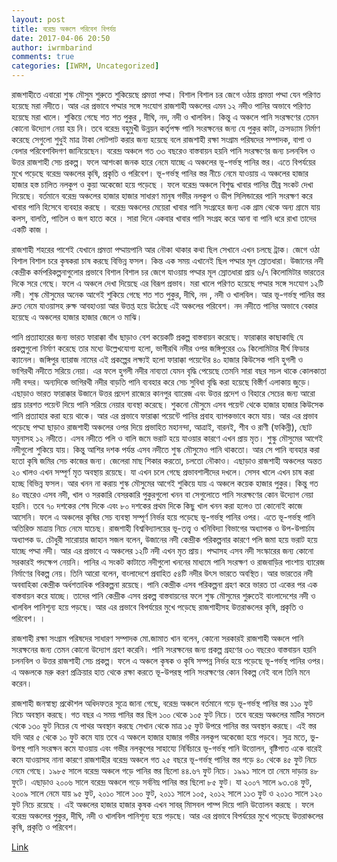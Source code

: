 ```yaml
---
layout: post
title: বরেন্দ্র অঞ্চলে পরিবেশ বিপর্যয়
date: 2017-04-06 20:50
author: iwrmbarind
comments: true
categories: [IWRM, Uncategorized]
---
```

রাজশাহীতে এবারো শুস্ক মৌসুম শুরুতে শুকিয়েছে প্রমত্তা পদ্মা। বিশাল বিশাল চর জেগে ওঠায় প্রমত্তা পদ্মা যেন পরিণত হয়েছে মরা নদীতে। আর এর প্রভাবে পদ্মার সঙ্গে সংযোগ রাজশাহী অঞ্চলের এমন ১২ নদীও পানির অভাবে পরিণত হয়েছে মরা খালে। শুকিয়ে গেছে শত শত পুকুর , দীঘি, নদ, নদী ও খালবিল। কিন্তু এ অঞ্চলে পানি সংরক্ষণের তেমন কোনো উদ্যোগ নেয়া হয় নি। তবে বরেন্দ্র বহুমুখী উন্নয়ন কর্তৃপক্ষ পানি সংরক্ষনের জন্য যে পুকুর কাটা, ক্রসড্যাম নির্মাণ করেছে সেগুলো শুধুই মাত্র টাকা লোটপাট করার জন্য হয়েছে বলে রাজশাহী রক্ষা সংগ্রাম পরিষদের সম্পাদক, বাপা ও বেলার পরিবেশবিদগণ জানিয়েছেন। বরেন্দ্র অঞ্চলে গত ৩৩ বছরেও বাস্তবায়ন হয়নি পানি সংরক্ষণের জন্য চলনবিল ও উত্তর রাজশাহী সেচ প্রকল্প। ফলে আশংকা জনক হারে নেমে যাচ্ছে এ অঞ্চলের ভূ-গর্ভস্থ পানির স্তর। এতে বিপর্যয়ের মুখে পড়েছে বরেন্দ্র অঞ্চলের কৃষি, প্রকৃতি ও পরিবেশ। ভূ-গর্ভস্থ পানির স্তর নীচে নেমে যাওয়ায় এ অঞ্চলের হাজার হাজার হস্ত চালিত নলকুপ ও কুয়া অকেজো হয়ে পড়েছে । ফলে বরেন্দ্র অঞ্চলে বিশুদ্ধ খাবার পানির তীব্র সংকট দেখা দিয়েছে। বর্তমানে বরেন্দ্র অঞ্চলের হাজার হাজার সাধারণ মানুষ গভীর নলকুপ ও ডীপ সিলিন্ডারের পানি সংরক্ষণ করে খাবার পানি হিসেবে ব্যবহার করছে । বরেন্দ্র অঞ্চলের মেয়েরা খাবার পানি সংগ্রহের জন্য এক গ্রাম থেকে অন্য গ্রামে যায় কলস, বালতি, পাতিল ও জগ হাতে করে । সারা দিনে একবার খাবার পানি সংগ্রহ করে আনা বা পানি ধরে রাখা তাদের একটি কাজ ।

রাজশাহী শহরের পাশেই যেখানে প্রমত্তা পদ্মায়পানি আর নৌকা থাকার কথা ছিল সেখানে এখন চলছে ট্রাক। জেগে ওঠা বিশাল বিশাল চরে কৃষকরা চাষ করছে বিভিন্ন ফসল। কিন্ত এক সময় এখানেই ছিল পদ্মার মূল স্রোতধারা। উজানের নদী কেন্দ্রীক কর্মপরিকল্পনাগুলোর প্রভাবে বিশাল বিশাল চর জেগে যাওয়ায় পদ্মার মূল স্রোতধারা প্রায় ৬/৭ কিলোমিটার ভারতের দিকে সরে গেছে। ফলে এ অঞ্চলে দেখা দিয়েছে এর বিরূপ প্রভাব। মরা খালে পরিণত হয়েছে পদ্মার সঙ্গে সংযোগ ১২টি নদী। শুস্ক মৌসুমের অনেক আগেই শুকিয়ে গেছে শত শত পুকুর, দীঘি, নদ , নদী ও খালবিল। আর ভূ-গর্ভস্থ পানির স্তর দ্রুত নেমে যাওয়াসহ রুক্ষ আবহাওয়া আর উত্তপ্ত হয়ে উঠেছে এই অঞ্চলের পরিবেশ। নদ নদীতে পানির অভাবে বেকার হয়েছে এ অঞ্চলের হাজার হাজার জেলে ও মাঝি।

পানি প্রত্যাহারের জন্য ভারত ফারাক্কা বাঁধ ছাড়াও বেশ কয়েকটি প্রকল্প বাস্তবায়ন করেছে। ফারাক্কার কাছাকাছি যে প্রকল্পগুলো নির্মাণ করেছে তার মধ্যে উল্লেখযোগ্য হলো, ভাগীরথি নদীর ওপর জঙ্গিপুরের ৩৯ কিলোমিটার দীর্ঘ ফিডার ক্যানেল। জঙ্গিপুর ব্যারাজ নামের এই প্রকল্পের লক্ষ্যই হলো ফারাক্কা পয়েন্টের ৪০ হাজার কিউসেক পানি হুগলী ও ভাগিরথী নদীতে সরিয়ে নেয়া। এর ফলে হুগলী নদীর নাব্যতা যেমন বৃদ্ধি পেয়েছে তেমনি সারা বছর সচল থাকে কোলকাতা নদী বন্দর। অন্যদিকে ভাগিরথী নদীর বাড়তি পানি ব্যবহার করে সেচ সুবিধা বৃদ্ধি করা হয়েছে বিস্তীর্ণ এলাকায় জুড়ে। এছাড়াও ভারত ফারাক্কার উজানে উত্তর প্রদেশ রাজ্যের কানপুর ব্যারেজ এবং উত্তর প্রদেশ ও বিহারে সেচের জন্য আরো প্রায় চারশত পয়েন্ট দিয়ে পানি সরিয়ে নেয়ার ব্যবস্থা করেছে। শুকনো মৌসুমে এসব পয়েন্ট থেকে হাজার হাজার কিউসেক পানি প্রত্যাহার করা হয়ে থাকে। আর এর প্রভাবে ফারাক্কা পয়েন্টে পানির প্রবাহ ব্যাপকভাবে কমে যায়। আর এর প্রভাব পড়েছে পদ্মা ছাড়াও রাজশাহী অঞ্চলের ওপর দিয়ে প্রভাহিত মহানন্দা, আত্রাই, বারনই, শীব ও রাণী (ফকিন্নী), ছোট যমুনাসহ ১২ নদীতে। এসব নদীতে পলি ও বালি জমে ভরাট হয়ে যাওয়ার কারণে এখন প্রায় মৃত। শুস্কু মৌসুমের আগেই নদীগুলো শুকিয়ে যায়। কিন্তু আশির দশক পর্যন্ত এসব নদীতে শুস্ক মৌসুমেও পানি থাকতো। আর সে পানি ব্যবহার করা হতো কৃষি জমির সেচ কাজের জন্য। জেলেরা মাছ শিকার করতো, চলতো নৌকাও। এছাড়াও রাজশাহী অঞ্চলের অন্তত ২০ খালও এখন সম্পূর্ণ মৃত অবস্থায় রয়েছে। যা এখন চলে গেছে প্রভাবশালীদের দখলে। সেসব খালে এখন চাষ করা হচ্ছে বিভিন্ন ফসল। আর খনন না করায় শুস্ক মৌসুমের আগেই শুকিয়ে যায় এ অঞ্চলে কয়েক হাজার পুকুর। কিন্তু গত ৪০ বছরেও এসব নদী, খাল ও সরকারি বেসরকারি পুকুরগুলো খনন বা সেগুলোতে পানি সংরক্ষণের কোন উদ্যোগ নেয়া হয়নি। তবে ৭০ দশকের শেষ দিকে এবং ৮০ দশকের প্রথম দিকে কিছু খাল খনন করা হলেও তা কোনোই কাজে আসেনি। ফলে এ অঞ্চলের কৃষির সেচ ব্যবস্থা সম্পূর্ণ নির্ভর হয়ে পড়েছে ভূ-গর্ভস্থ পানির ওপর। এতে ভূ-গর্ভস্থ পানি অতিরিক্ত মাত্রায় নিচে নেমে যাচেছ। রাজশাহী বিশ্ববিদ্যালয়ের ভূ-তত্ত্ব ও খনিবিদ্যা বিভাগের অধ্যাপক ও উপ-উপার্চায অধ্যাপক ড. চৌধুরী সারোয়ার জাহান সজল বলেন, উজানের নদী কেন্দ্রীক পরিকল্পনার কারণে পলি জমা হয়ে ভরাট হয়ে যাচ্ছে পদ্মা নদী। আর এর প্রভাবে এ অঞ্চলের ১২টি নদী এখন মৃত প্রায়। পদ্মাসহ এসব নদী সংস্কারের জন্য কোনো সরকারই পদক্ষেপ নেয়নি। পানির এ সংকট কাটাতে নদীগুলো খননের মাধ্যমে পানি সংরক্ষণ ও রাজবাড়ির পাংশায় ব্যারেজ নির্মাণের বিকল্প নেয়। তিনি আরো বলেন, বাংলাদেশে প্রবাহিত ৫৪টি নদীর উৎস ভারতে অবস্থিত। আর ভারতের নদী অববাহিকা কেন্দ্রীক অর্ধশতাধিক পরিকল্পনা রয়েছে। পানি কেন্দ্রীক এসব পরিকল্পনা গ্রহণ করে ভারত তা একের পর এক বাস্তবায়ন করে যাচ্ছে। তাদের পানি কেন্দ্রীক এসব প্রকল্প বাস্তবায়নের ফলে শুস্ক মৌসুমের শুরুতেই বাংলাদেশের নদী ও খালবিল পানিশূন্য হয়ে পড়ছে। আর এর প্রভাবে বিপর্যয়ের মুখে পড়েছে রাজশাহীসহ উত্তরাঞ্চলের কৃষি, প্রকৃতি ও পরিবেশ। ।

রাজশাহী রক্ষা সংগ্রাম পরিষদের সাধারণ সম্পাদক মো.জামাত খান বলেন, কোনো সরকারই রাজশাহী অঞ্চলে পানি সংরক্ষনের জন্য তেমন কোনো উদ্যোগ গ্রহণ করেনি। পানি সংরক্ষনের জন্য প্রকল্প গ্রহণের ৩৩ বছরেও বাস্তবায়ন হয়নি চলনবিল ও উত্তর রাজশাহী সেচ প্রকল্প। ফলে এ অঞ্চলে কৃষক ও কৃষি সম্পন্ন নির্ভর হয়ে পড়েছে ভূ-গর্ভস্থ পানির ওপর। এ অঞ্চলকে মরু করণ প্রক্রিয়ার হাত থেকে রক্ষা করতে ভূ-উপরস্থ পানি সংরক্ষণের কোন বিকল্প নেই বলে তিনি মনে করেন।

রাজশাহী জনস্বাস্থ্য প্রকৌশল অধিদফতর সূত্রে জানা গেছে, বরেন্দ্র অঞ্চলে বর্তমানে গড়ে ভূ-গর্ভস্থ পানির স্তর ১১০ ফুট নিচে অবস্থান করছে। গত বছর এ সময় পানির স্তর ছিল ১০০ থেকে ১০৫ ফুট নিচে। তবে বরেন্দ্র অঞ্চলের মাটির সমতল থেকে ১৩০ ফুট নিচের যে পাথর অবস্থান করছে সেখান থেকে মাত্র ১৫ ফুট উপরে পানির স্তর অবস্থান করছে। এই স্তর যদি আর ৫ থেকে ১০ ফুট কমে যায় তবে এ অঞ্চলে হাজার হাজার গভীর নলকূপ অকেজো হয়ে পড়বে। সুত্র মতে, ভু-উপস্থ পানি সংরক্ষন কমে যাওয়ায় এবং গভীর নলকূপের সাহায্যে নির্বিচারে ভূ-গর্ভস্থ পানি উত্তোলন, বৃষ্টিপাত একে বারেই কমে যাওয়াসহ নানা কারণে রাজশাহীর বরেন্দ্র অঞ্চলে গত ২৫ বছরে ভূ-গর্ভস্থ পানির স্তর গড়ে ৪০ থেকে ৪৫ ফুট নিচে নেমে গেছে। ১৯৮৫ সালে বরেন্দ্র অঞ্চলে গড়ে পানির স্তর ছিলো ৪৪.৬৭ ফুট নিচে। ১৯৯১ সালে তা নেমে দাড়ায় ৪৮ ফুটে। এছাড়াও ২০০৬ সালে বরেন্দ্র অঞ্চলে গড়ে সর্বনিম্ন পানির স্তর ছিলো ৮৫ ফুট। যা ২০০৭ সালে ৯৩.৩৪ ফুট, ২০০৯ সালে নেমে যায় ৯৫ ফুট, ২০১০ সালে ১০০ ফুট, ২০১১ সালে ১০৫, ২০১২ সালে ১১৩ ফুট ও ২০১৩ সালে ১২০ ফুট নিচে রয়েছে । এই অঞ্চলের হাজার হাজার কৃষক এখন সাবর্ মািসবল পাম্প দিয়ে পানি উত্তোলন করছে । ফলে বরেন্দ্র অঞ্চলের পুকুর, দীঘি, নদী ও খালবিল পানিশূন্য হয়ে পড়ছে। আর এর প্রভাবে বিপর্যয়ের মুখে পড়েছে উত্তরাঞ্চলের কৃষি, প্রকৃতি ও পরিবেশ।

<a href="http://www.djanata.com/index.php?ref=MjBfMDRfMjhfMTVfMV8zXzFfMTA4MTY1" target="_blank">Link</a>
